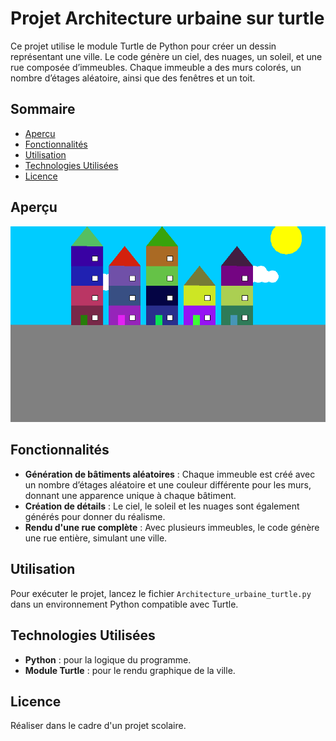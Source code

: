 # Projet Architecture urbaine sur turtle

Ce projet utilise le module Turtle de Python pour créer un dessin représentant une ville. Le code génère un ciel, des nuages, un soleil, et une rue composée d’immeubles. Chaque immeuble a des murs colorés, un nombre d’étages aléatoire, ainsi que des fenêtres et un toit.

## Sommaire
- [Aperçu](#aperçu)
- [Fonctionnalités](#fonctionnalités)
- [Utilisation](#utilisation)
- [Technologies Utilisées](#technologies-utilisées)
- [Licence](#licence)


## Aperçu

![image de la ville](ville.png)

## Fonctionnalités

- **Génération de bâtiments aléatoires** : Chaque immeuble est créé avec un nombre d’étages aléatoire et une couleur différente pour les murs, donnant une apparence unique à chaque bâtiment.
- **Création de détails** : Le ciel, le soleil et les nuages sont également générés pour donner du réalisme.
- **Rendu d'une rue complète** : Avec plusieurs immeubles, le code génère une rue entière, simulant une  ville.


## Utilisation

Pour exécuter le projet, lancez le fichier `Architecture_urbaine_turtle.py` dans un environnement Python compatible avec Turtle.



## Technologies Utilisées

- **Python** : pour la logique du programme.
- **Module Turtle** : pour le rendu graphique de la ville.

## Licence

Réaliser dans le cadre d'un projet scolaire.
